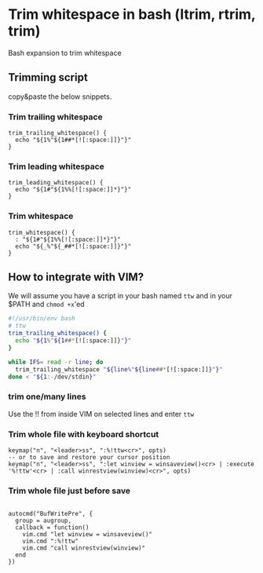 # Trim whitespace in bash (ltrim, rtrim, trim)

Bash expansion to trim whitespace

## Trimming script

copy&paste the below snippets.

### Trim trailing whitespace

```
trim_trailing_whitespace() {
  echo "${1%"${1##*[![:space:]]}"}"
}
```

### Trim leading whitespace

```
trim_leading_whitespace() {
  echo "${1#"${1%%[![:space:]]*}"}"
}
```

### Trim whitespace

```
trim_whitespace() {
  : "${1#"${1%%[![:space:]]*}"}"
  echo "${_%"${_##*[![:space:]]}"}"
}
```


## How to integrate with VIM?

We will assume you have a script in your bash named `ttw` and in your $PATH and `chmod +x`'ed

```bash
#!/usr/bin/env bash
# ttw
trim_trailing_whitespace() {
  echo "${1%"${1##*[![:space:]]}"}"
}

while IFS= read -r line; do
  trim_trailing_whitespace "${line%"${line##*[![:space:]]}"}"
done < "${1:-/dev/stdin}"
```

### trim one/many lines

Use the !! from inside VIM on selected lines and enter `ttw`

### Trim whole file with keyboard shortcut

```nvim
keymap("n", "<leader>ss", ":%!ttw<cr>", opts)
-- or to save and restore your cursor position
keymap("n", "<leader>ss", ":let winview = winsaveview()<cr> | :execute '%!ttw'<cr> | :call winrestview(winview)<cr>", opts)
```

### Trim whole file just before save

```nvim

autocmd("BufWritePre", {
  group = augroup,
  callback = function()
    vim.cmd "let winview = winsaveview()"
    vim.cmd ":%!ttw"
    vim.cmd "call winrestview(winview)"
  end
})

```
